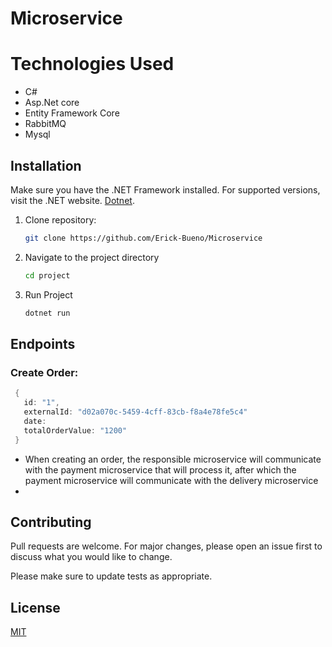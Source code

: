 # Microservice

# Technologies Used
* C#
* Asp.Net core
* Entity Framework Core
* RabbitMQ
* Mysql

## Installation

Make sure you have the .NET Framework installed. For supported versions, visit the .NET website. [Dotnet](https://dotnet.microsoft.com/download).

1. Clone repository:

   ```bash
   git clone https://github.com/Erick-Bueno/Microservice 
    ```
2. Navigate to the project directory
 
   ```bash
   cd project
3. Run Project
   ```bash
   dotnet run
## Endpoints
### Create Order:
```c#
 {
   id: "1",
   externalId: "d02a070c-5459-4cff-83cb-f8a4e78fe5c4"
   date: 
   totalOrderValue: "1200"
 }
```
* When creating an order, the responsible microservice will communicate with the payment microservice that will process it, after which the payment microservice will communicate with the delivery microservice
* 
## Contributing

Pull requests are welcome. For major changes, please open an issue first
to discuss what you would like to change.

Please make sure to update tests as appropriate.

## License

[MIT](https://choosealicense.com/licenses/mit/)

